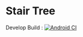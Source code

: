 # Stair Tree

Develop Build : [![Android CI](https://github.com/pycabbage/stair-tree/actions/workflows/android.yml/badge.svg?branch=develop)](https://github.com/pycabbage/stair-tree/actions/workflows/android.yml)
